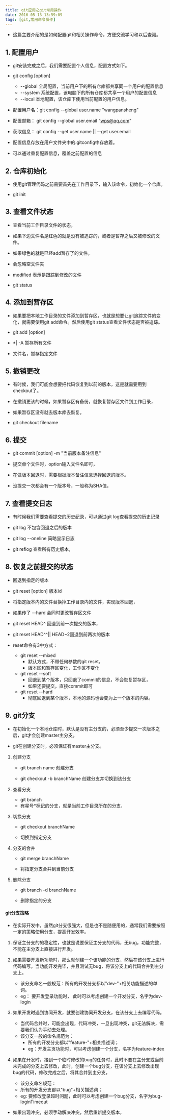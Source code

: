 ```yaml
---
title: git应用之git常用操作
date: 2016-05-13 13:59:09
tags: [git,常用命令操作]
---
```

*	这篇主要介绍的是如何配置git和相关操作命令，方便交流学习和以后查阅。

## 1.	配置用户

*	git安装完成之后，我们需要配置个人信息，配置方式如下。

*	git config [option] 
	*	--global 全局配置，当前用户下的所有仓库都共享同一个用户的配置信息
	*	--system 系统配置，该电脑下的所有仓库都共享一个用户的配置信息
	*	--local	 本地配置，该仓库下使用当前配置的用户信息。
*	配置用户名：git config --global user.name  "wangpansheng"
*	配置邮箱：	git config --global user.email  "wps@qq.com"
* 	获取信息：	git config --get user.name || --get user.email
*	配置信息存放在用户文件夹中的.gitconfig中存放着。
*	可以通过重复配置信息，覆盖之前配置的信息

## 2.	仓库初始化

*	使用git管理代码之前需要首先在工作目录下，输入该命令，初始化一个仓库。

*	git init

##	3.	查看文件状态

*	查看当前工作目录文件的状态，
*	如果下边文件名是红色的就是没有被追踪的，或者是暂存之后又被修改的文件。
*	如果绿色的就是已经add暂存了的文件。
*	会忽略空文件夹

*	medified 表示是跟踪到修改的文件

*	git status

##	4.	添加到暂存区

*	如果要把本地工作目录的文件添加到暂存区，也就是想要让git追踪文件的变化，就需要使用git add命令。然后使用git status查看文件状态是否被追踪。

*	git add [option]

*	*| -A	暂存所有文件
*	文件名，暂存指定文件

## 5.	撤销更改

*	有时候，我们可能会想要把代码恢复到以前的版本，这是就需要用到checkout了。
*	在撤销更该的时候，如果暂存区有备份，就恢复暂存区文件到工作目录，
*	如果暂存区没有就去版本库去恢复。

*	git checkout filename

## 6.	提交

*	git commit [option] -m "当前版本备注信息"

* 	提交单个文件时，option输入文件名即可，

*	在做版本回退时，需要根据版本备注信息选择回退的版本。

*	没提交一次都会有一个版本号，一般称为SHA值，

## 7.	查看提交日志

*	有时候我们需要查看提交的历史纪录，可以通过git log查看提交的历史记录

*	git log			不包含回退之后的版本
*	git log --oneline	简略显示日志
*	git reflog	查看所有历史版本，

##	8.	恢复之前提交的状态

*	回退到指定的版本

*	git reset [option] 版本id

*	将指定版本内的文件替换掉工作目录内的文件，实现版本回退，
*	如果传了 --hard 会同时更改暂存区文件

*	git reset HEAD^ 回退到前一次提交的版本，
*	git reset HEAD^^|| HEAD~2回退到前两次的版本

*	reset命令有3中方式：
	*	git reset  --mixed	
		-	默认方式，不带任何参数的git reset，
		-	版本区和暂存区变化，工作区不变化
	*	git reset --soft	
		-	回退到某个版本，只回退了commit的信息，不会恢复暂存区，
		-	如果还要提交，直接commit即可
	*	git reset --hard
		-	彻底回退到某个版本，本地的源码也会变为上一个版本的内容。

##	9.	git分支

-	在初始化一个本地仓库时，默认是没有主分支的，必须至少提交一次版本之后，git才会创建master主分支。

-	git在创建分支时，必须保证有master主分支。

1.	创建分支

	*	git branch name	创建分支

	*	git checkout -b branchName  创建分支并切换到该分支

2.	查看分支

	*	git branch

	-	有星号*标记的分支，就是当前工作目录所在的分支，

3.	切换分支

	-	git checkout branchName

	-	切换到指定分支

4.	分支的合并

	-	git merge branchName

	-	将指定分支合并到当前分支

5.	删除分支

	-	git branch -d branchName

	-	删除指定的分支

####	git分支策略

-	在实际开发中，虽然git分支很强大，但是也不是随便用的，通常我们需要按照一定的策略使用分支，提高开发效率。

1.	保证主分支的的稳定性，也就是说要保证主分支的代码，无bug，功能完整，不能在主分支上直接进行开发。

2.	如果需要开发新功能时，那么就创建一个该功能的分支，然后在该分支上进行代码编写。当功能开发完毕，并且测试无bug，将该分支上的代码合并到主分支上。

	-	该分支命名一般规范：所有的开发分支都以"dev-"+相关功能描述的单词。
	-	eg： 要开发登录功能时， 此时可以考虑创建一个开发分支，名字为dev-login

3.	如果开发时遇到协同开发，就要创建协同开发分支，在该分支上去编写代码。
	-	当代码合并时，可能会出现，代码冲突，一旦出现冲突，git无法解决，需要我们认为手动去处理。
	-	该分支一般的命名规范为：
		-	所有的开发分支都以"feature-"+相关描述词；
		-	eg：开发主页功能时，可以考虑创建一个分支，名字为feature-index

4.	如果在开发时，接到一个临时修改的bug的任务时，此时不要在主分支或当前未完成的分支上去修改，此时，创建一个bug分支，在该分支上去修改出现bug的代码，修改完成之后，将其合并到主分支，
	-	该分支命名规范：
	-	所有的开发分支都以"bug"+相关描述词；
	-	eg: 要修改登录超时问题，此时可以考虑创建一个bug分支，名字为bug-loginTimeout

-	如果出现冲突，必须手动解决冲突，然后重新提交版本，